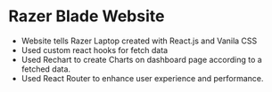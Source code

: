 # Razer Blade Website
* Website tells Razer Laptop created with React.js and Vanila CSS
* Used custom react hooks for fetch data
* Used Rechart to create Charts on dashboard page according to a fetched data.
* Used React Router to enhance user experience and performance.
